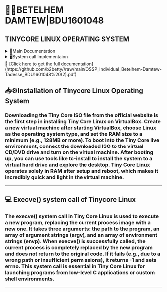 # 👩‍💻BETELHEM DAMTEW|BDU1601048
##  TINYCORE LINUX OPERATING SYSTEM 
<details>
  <summary>📜Main Documentation</summary>
   <details>
  <summary> Introduction</summary>
    <details>
      <summary> What is Tinycore LInux</summary>
  🖍  A lightweight, minimalist Linux distribution built for low-resource platforms is called Tiny Core Linux. There are several versions of it, the smallest of which is only around 11 MB in size. Despite its small size, Tiny Core offers a modular, adaptable framework that allows customers to add just the functions and apps they require. It is perfect for embedded devices, system recovery, and understanding Linux internals because it boots up rapidly and runs exclusively in RAM. Advanced users that desire complete control over their surroundings are the ideal candidates for Tiny Core.<br>
  🖍  Tiny Core Linux is a notable example of efficiency and minimalism in the history of operating systems. Tiny Core Linux, a lightweight distribution created with the idea that "less is more," aims to offer a flexible and useful computing environment with the least amount of system resources. Because its basic system is only a few gigabytes in size, it is especially well-suited for embedded devices, older technology, and users who value simplicity and speed above bloat.<br>
    </details>
<details>
  <summary>Key Characteristics of Tiny Core Linux</summary>

  ### 1. 🎨 Minimalist Design
Tiny Core Linux is designed to be extremely lightweight, with the core version typically around **16 MB**. This minimalism allows for quick boot times and efficient use of system resources.

### 2. Modular Architecture
By default, the operating system only contains necessary parts. By adding extra software packages, users can personalize their installs and create a customized computing experience.

### 3. Several Versions 📦
There are three primary editions of Tiny Core Linux:
- **Core**: CLI exclusively; no graphical user interface.
**TinyCore**: Contains simple programs and a lightweight GUI (FLWM).
**CorePlus**: Provides additional drivers and wireless networking capability.

### 4. 🧠 RAM-Based Operation
Tiny Core Linux runs primarily in **RAM**, which allows for fast access to files and applications.  
This design choice enhances performance and makes it suitable for systems with limited storage capacity.

### 5. ⚡ Fast Boot Time
The operating system is optimized for quick booting, making it ideal for users who need to get up and running rapidly.  
It can boot from various media, including **USB drives, CDs, and network sources**.

### 6. 🪟 Lightweight User Interface
The default window manager, **FLWM (Fast, Light Window Manager)**, is simple and efficient.  
It provides a user-friendly graphical interface without consuming excessive system resources.

### 7. 📦 Package Management System (TCZ)
Tiny Core Linux utilizes a unique package management system called **TCZ (Tiny Core Zinc)**.  
Users can easily download and install additional software packages from the official repositories.ensuring compatibility with the core system.
</details> 
</details>
  <details>
    <summary>Objectives</summary>
    
  ##  🎯 The objectives of Tiny Core Linux

 The following main goals guided the development of Tiny Core Linux:

 ### 1. ⚡ Low Resource Consumption
 to offer a completely functional operating system that can operate effectively with as little as 46 MB of RAM and very little hardware.

 ### 2. Customization and Modularity
 to provide a modular design that enables users to construct their own system by adding just the necessary apps and components.

 ### 3. 💾 Execution Based on RAM
 to operate fully in RAM, allowing for incredibly fast boot times, rapid performance, and the prevention of host system modifications unless specifically instructed.

 ### 4. 🧩 Control and Simplicity
 to remove extraneous bloat for a clean computing environment and to allow users total control over what is installed and operating on their PCs.

 ### 5. 💡Value of Education
 to act as a learning aid for Linux users who wish to gain a detailed understanding of the inner workings of an operating system and system setup.

 ### 6.  🔄portability.
 It is ideal for safe portable computing, recovery, and troubleshooting since it enables users to carry their operating system on a USB stick and boot it anywhere.

 ### 7. 🛠️ Adaptable Use Cases
 to facilitate a range of use cases, including as operating virtual computers or lightweight containers, resurrecting outdated hardware, and developing embedded systems.
  </details>
  <details>
    <summary>Requirement</summary>
    
## 🖥️ Hardware & Software Requirements for Tiny Core Linux

Tiny Core Linux (TCore) is an ultra-lightweight Linux distribution designed to run efficiently on low-resource or legacy hardware. Below are its hardware and software requirements, categorized by version.

---

### 🔧 1. Minimum & Recommended Hardware Requirements

#### A. Core (Minimal CLI Edition)

- **CPU**: Intel/AMD i486 or compatible (x86 32-bit)
- **RAM**:
  - Minimum: 46 MB (for CLI boot)
  - Recommended: 64 MB
- **Storage**:
  - ISO Size: ~11 MB
  - Frugal Install: 16–32 MB
  - Persistent Storage: 50+ MB (for extensions)
- **Graphics**: No GUI (text mode only)
- **Boot Options**: CD, USB, HDD, PXE (network boot)

#### B. TinyCore (GUI with FLWM)

- **CPU**: Intel/AMD i486 or compatible (x86 32-bit)
- **RAM**:
  - Minimum: 64 MB (barely usable)
  - Recommended: 128 MB (smooth experience)
- **Storage**:
  - ISO Size: ~16 MB
  - Frugal Install: 32–64 MB
  - Persistent Storage: 100+ MB
- **Graphics**:
  - Minimum: 640×480 (VESA-compatible)
  - Recommended: 800×600 or higher
- **Boot Options**: CD, USB, HDD, PXE

#### C. CorePlus (With Wi-Fi & Additional Tools)

- **CPU**: Intel/AMD i486 or compatible (x86 32-bit)
- **RAM**:
  - Minimum: 128 MB
  - Recommended: 256 MB
- **Storage**:
  - ISO Size: ~106 MB
  - Frugal Install: 200+ MB
  - Persistent Storage: 500 MB–1 GB
- **Graphics**:
  - Multiple window managers supported: FLWM, JWM, IceWM
  - Recommended Resolution: 1024×768
- **Boot Options**: CD, USB, HDD, PXE

---

### 📋 2. Detailed Hardware Requirements

#### 🔹 CPU
- Minimum: Intel/AMD i486 (x86 32-bit)
- Recommended: Pentium III or newer
- 64-bit Version: Requires x86_64 CPU

#### 🔹 Memory (RAM)
- **Core (CLI only)**:
  - Min: 46 MB
  - Rec: 64 MB
- **TinyCore (GUI)**:
  - Min: 64 MB
  - Rec: 128 MB
- **CorePlus**:
  - Min: 128 MB
  - Rec: 256 MB
- **Modern Browsers**:
  - Recommended: 512 MB – 1 GB

#### 🔹 Storage
- **Core (CLI)**:
  - ISO: ~11 MB
  - Install: 16–32 MB
- **TinyCore (GUI)**:
  - ISO: ~16 MB
  - Install: 32–64 MB
- **CorePlus**:
  - ISO: ~106 MB
  - Install: 200+ MB
- **Persistent Storage**: 500 MB – 1 GB (for apps/extensions)

#### 🔹 Graphics
- Minimum: VESA-compatible (640×480)
- Recommended: 800×600 or 1024×768
- Supported GUIs: FLWM (default), JWM, IceWM

#### 🔹 Peripherals
- **USB Port**: Required for USB boot
- **Optical Drive**: Required for CD/DVD boot
- **PXE Support**: Available for network booting

#### 🔹 Internet Connection
- Required for:
  - Downloading extensions
  - Software updates
- Offline Install: Possible, but limited without extensions

---

### 💻 3. Software Requirements

#### 🔸 ISO File (Choose One)

- Core (CLI only): ~11 MB
- TinyCore (GUI): ~16 MB
- CorePlus (Wi-Fi & tools): ~106 MB
- Pure 64 (x86_64 version): ~20 MB

#### 🔸 USB Creation Tools

- **Windows**: Rufus, BalenaEtcher
- **Linux**: `dd`, UNetbootin, BalenaEtcher
- **macOS**: BalenaEtcher, Terminal (`dd`)

#### 🔸 CD/DVD Burning Tools

- **Windows**: ImgBurn, CDBurnerXP
- **Linux**: Brasero, K3b, `wodim`
- **macOS**: Disk Utility

#### 🔸 BIOS/UEFI Settings

- Legacy BIOS: Must support USB/CD boot
- UEFI: Supported in some versions (check ISO compatibility)

#### 🔸 Optional Post-Installation Software

- **Browsers**: Dillo (lightweight), Firefox, Chromium
- **Office Tools**: AbiWord, Gnumeric
- **Multimedia**: VLC, MPlayer, Audacious
- **Development**: GCC, Python, Git
- **Networking**: Dropbear (SSH), `wpa_supplicant` (Wi-Fi)

---

### 💡 Note:
If running on bare metal (direct hardware install):
- No host OS is needed.
- Ensure BIOS is configured to boot from your installation media.

  </details>
  <details>
    <summary>Installation steps</summary>
    
## 📥 Installation of Tiny Core Linux Using VMware Workstation

This document provides a detailed, step-by-step guide to installing **Tiny Core Linux** on a virtual machine using **VMware Workstation**. This setup is ideal for testing, learning, or running lightweight Linux systems without affecting your main OS.

---

### 🧰 Prerequisites

Before beginning, make sure you have the following:

* **VMware Workstation** installed on your host machine
* **Tiny Core Linux ISO file** (Download from: [http://www.tinycorelinux.net/](http://www.tinycorelinux.net/))
* Minimum hardware resources:

  * 64 MB RAM (128 MB recommended)
  * 200 MB disk space
  * x86-compatible CPU

---

### 🧱 Step-by-Step Installation

#### 1. **Create a New Virtual Machine**

* Open **VMware Workstation**
* Click **"Create a New Virtual Machine"**
* Choose **Typical (recommended)**
* Click **Next**

#### 2. **Select Installation Media**

* Choose **"Installer disc image file (iso):"**
* Click **Browse** and select your downloaded **Tiny Core ISO**
* Click **Next**

#### 3. **Guest Operating System**

* Select **Linux** as the guest OS
* Choose **Other Linux 5.x or later kernel (32-bit)** or **64-bit** if using CorePure64
* Click **Next**

#### 4. **Name the Virtual Machine**

* Enter a name like `TinyCore_VM`
* Choose a location to save the VM files
* Click **Next**

#### 5. **Specify Disk Capacity**

* Enter **2 GB** (or more if needed)
* Select **Store virtual disk as a single file**
* Click **Next**

#### 6. **Customize Hardware (Optional)**

* Click **Customize Hardware...**
* Adjust the following settings:

  * **Memory**: Set to at least 128 MB
  * **Network Adapter**: NAT or Bridged (depending on your network setup)
* Click **Close** → **Finish**

#### 7. **Power On the Virtual Machine**

* Start the virtual machine
* Tiny Core boot menu appears:

  * Choose **"Boot TinyCore"** for GUI
  * Or choose **Core** for CLI version

#### 8. **Install to Virtual Disk (Optional)**

* Once booted into the desktop:

  * Open **Apps**
  * Search for `tc-install` and install it
  * Run **tc-install**
  * Follow the guided steps:

    * Select installation drive
    * Choose formatting options
    * Set bootloader (e.g., extlinux)

#### 9. **Reboot Without ISO**

* After installation completes:

  * Shut down the VM
  * Go to VM settings → **CD/DVD**
  * Uncheck "Connect at power on" or remove the ISO
* Power on the VM again

You now have a fully installed Tiny Core Linux VM!

---

### ✅ Post-Installation Tips

* Use **Apps** to install essential software
* Configure persistence for saving changes
* Explore different window managers or terminal tools

For more, visit the [Tiny Core Linux Wiki](http://wiki.tinycorelinux.net/).

  </details>
  <details>
    <summary>Issues</summary>
     
## 🐧 TinyCore Linux Installation Issues

While attempting to install TinyCore Linux, I encountered several issues. One notable problem was related to system BIOS settings.

### ⚠️ Issue Example

❌ An error occurred during the installation process because **Intel VT-x (Virtualization Technology)** was disabled in the BIOS settings of my PC. This feature is often required for proper virtualization support, and its absence can cause installation failures or performance issues.
    
  </details>
  <details>
    <summary>Solution</summary>

## ✅ Solution to Installation Issue

As mentioned earlier, I encountered an issue while installing **Tiny Core Linux** on my PC.  
The installation failed because **Intel VT-x** was disabled in my BIOS settings.

### 🛠️ How I Solved It:
To resolve the problem, I took the following steps:

1. Researched the issue on various tech forums and documentation.
2. Rebooted my PC and entered the **BIOS/UEFI settings**.
3. Navigated to the **CPU/Virtualization** section.
4. Enabled the setting called **Intel VT-x (Virtualization Technology)**.
5. Saved the changes and rebooted the system.
6. Retried the installation, and it completed successfully.

> 🔁 Tip: If you're using AMD instead of Intel, look for the setting named **AMD-V**.

    
  </details>
  <details>
    <summary>Filesystem</summary>

# Supported Filesystems in Tiny Core Linux

Tiny Core Linux supports multiple filesystems for flexibility and cross-platform compatibility. Below is a list of supported filesystems and their use cases:

---

### 1. **NTFS**
- Support: Enabled via the `ntfs-3g` package (userspace driver).
- Why: Compatibility with Windows systems for data sharing/access.
  
---

### 2. **FAT32**
- Support: Built into the kernel (native support).
- Why: Universal compatibility for USB drives and portable devices.

---

### 3. **exFAT**
- Support: Requires packages `exfat-utils` and `fuse-exfat`.
- Why: Ideal for large external drives (avoids FAT32's 4GB file limit).

---

### 4. **ext4**
- Support: Native and fully supported.
- Why: Default for Linux systems; reliable, journaled, and fast.

---

### 5. **Btrfs**
- Support: Enabled via kernel modules.
- Why: Advanced features like snapshots and compression (complex setups).

---

### 6. **ZFS**
- Support: Requires third-party modules (not included by default).
- Why: Large volume management and redundancy (not typical for Tiny Core).

---

### 7. **HFS+**
- Support: Read-only via kernel modules; read/write needs extra tools.
- Why: macOS interoperability (limited use cases).

---

### 8. **APFS**
- Support: Experimental drivers only (limited/no native support).
- Why: Proprietary Apple filesystem (rarely used outside macOS).

---

## Notes
- **Persistence**: Use `filetool.sh` to back up configurations (e.g., `mydata.tgz`).  
- **Extensions**: Install filesystem tools via `.tcz` packages (e.g., `ntfs-3g.tcz`).  
- **Boot Options**: Specify persistence locations in boot config (e.g., `tce=UUID`).  

**Recommendations**:  
- Use **ext4** for internal Linux-native storage.  
- Use **FAT32/NTFS/exFAT** for cross-platform USB drives.  
- Avoid **ZFS/APFS** unless required (complexity/minimal support).
  
  </details>
  <details>
    <summary>Advantage and Disadvantage</summary>
    <details>
      <summary>🗂Advantage</summary>
      

 ## Advantages ✅

### 1. **Ultra-Lightweight**
   - **Size**: Base system is ~10–16 MB (Core/TinyCore editions), ideal for legacy hardware or embedded systems.
   - **RAM Usage**: Runs entirely in RAM for blazing-fast performance (configurable).

### 2. **Persistence Control**
   - **Selective Saving**: Use `filetool.sh` to back up only essential data (e.g., `mydata.tgz`).
   - **Temporary Sessions**: Run statelessly for security or testing (no data retained post-reboot).

### 3. **Modular Design**
   - **Extensions (`.tcz`)**: Install software on-demand, keeping the base system clean.
   - **Customizability**: Build a tailored OS with only the packages you need.

### 4. **Fast Boot Times**
   - Boots in seconds due to its small footprint and in-memory operation.

### 5. **Low Hardware Requirements**
   - Works on systems as old as 486 CPUs with 48 MB RAM (Core edition).

### 6. **Security**
   - Reduced attack surface due to minimal pre-installed services.

### 7. **Community & Flexibility**
   - Active community support for niche use cases.
   - Supports multiple filesystems (ext4, NTFS, Btrfs, etc.).

---
</details>
<details>
<summary>❌❌Disadvantages </summary>

### 1. **Steep Learning Curve**
   - Requires Linux expertise for setup, persistence, and troubleshooting.
   - No GUI package manager by default (relies on command-line tools like `tce-ab`).

### 2. **Limited Pre-Installed Software**
   - Even basic tools (e.g., text editors, browsers) must be added via extensions.

### 3. **Manual Persistence Management**
   - Risk of data loss if changes are not explicitly backed up before shutdown.

### 4. **Resource Trade-Offs**
   - Running in RAM consumes memory, which can limit usability on very low-RAM systems when extensions are loaded.

### 5. **Hardware Compatibility**
   - Limited driver support for newer hardware (e.g., Wi-Fi cards, GPUs).

### 6. **Community Size**
   - Smaller community compared to mainstream distros (e.g., Ubuntu), leading to fewer pre-built solutions.

---
</details>
  </details>
<details>
  <summary>Conclusion</summary>

  ## ✅ Conclusion

Tiny Core Linux is not just another lightweight Linux distro—it's a powerful, modular, and blazing-fast operating system that redefines minimalism. Whether you're breathing life into old hardware or building a purpose-driven virtual machine, Tiny Core offers unparalleled performance with an incredibly small footprint.

Its ability to run entirely from RAM makes it exceptionally fast and portable. The modular design empowers users to install only what they need through TCZ extensions, keeping the system lean and efficient. With just 11–16 MB for the base versions, you can boot up a fully functional Linux system in seconds!

However, Tiny Core isn’t for everyone. It requires a bit of a learning curve and a willingness to configure things manually. But for developers, tinkerers, and minimalists who enjoy crafting their own Linux environment—this is an exciting playground.

In short, **Tiny Core Linux** is ideal for anyone seeking performance, customization, and simplicity in a tiny yet mighty package. If you're ready to take control of your system from the core—literally—Tiny Core is the way to go!
  
</details>
  <details>
    <summary>Future Outlook</summary>

    # 🔮 Future Outlook of Tiny Core Linux

Tiny Core Linux occupies a unique position in the Linux ecosystem as one of the most minimalist distributions available. Looking ahead, several key factors will shape its trajectory:

---

## 🧭 Niche Survival in an Evolving Landscape

Tiny Core will likely maintain its status as a premier choice for ultra-lightweight applications, particularly in:

- 🖥️ Legacy hardware revival (pre-2010 machines)
- 🌐 Embedded systems and IoT devices
- 🧠 Specialized use cases requiring RAM-based operation

However, its relevance may diminish for general computing as hardware becomes more powerful and energy-efficient.

---

## ⚙️ Technical Evolution Challenges

The distribution faces pressure to:

- 🔄 Modernize its package base while maintaining minimalism  
- 💡 Improve ARM architecture support  
- 🔐 Address growing security expectations (secure boot, modern encryption)

> Balancing these needs with Tiny Core's core philosophy of simplicity will be crucial to its long-term viability.

---

## 🤝 Community and Development Sustainability

As a primarily volunteer-driven project, Tiny Core’s future depends on:

- 👨‍💻 Attracting new developers to maintain and expand the codebase  
- 🌍 Growing its user community to sustain interest  
- 💼 Potentially establishing commercial support options

---

Tiny Core Linux is expected to continue thriving in niche roles, provided it adapts just enough to modern demands without sacrificing its minimalist ethos.

  </details>
  <details>
    <summary>Virtualization</summary>

# 🖥️ Virtualization in Modern Operating Systems

## 📌 What is Virtualization?

Virtualization refers to the creation of virtual instances of computing resources such as hardware platforms, operating systems, storage devices, or networks. This enables multiple virtual environments—called **virtual machines (VMs)**—to run concurrently on a single physical system through a **hypervisor** or virtualization layer.

---

## 🔑 Key Concepts

- **Hypervisor**: A software layer (e.g., VirtualBox, VMware, KVM) that manages and runs multiple virtual machines.
- **Guest OS**: The operating system running inside the VM.
- **Host OS**: The physical machine’s main operating system.

---

## 🌟 Benefits of Virtualization

- ⚙️ **Resource Efficiency**: Run multiple systems on a single machine, optimizing hardware usage.
- 🔐 **Isolation**: Each VM runs independently, enhancing security and stability.
- 🧪 **Testing & Development**: Safely test software without impacting the host system.
- 🚚 **Portability**: VMs can be easily transferred between machines or platforms.

> In short, virtualization allows one computer to act like many, increasing flexibility, scalability, and efficiency.

---

## ⚙️ How Virtualization Works

Virtualization uses a **hypervisor** to create and manage virtual machines. The hypervisor allocates physical resources—such as CPU, memory, and storage—to each VM, allowing multiple OSes (like Linux, Windows, or Tiny Core) to run simultaneously on one computer.

Each VM behaves like a full standalone computer, running its own applications and OS in complete isolation from others. This setup is particularly useful for:

- Cloud computing environments
- Server consolidation
- Software testing and development
- Network simulations

---

## 🧩 Components of Virtualization

- 🖥️ **Host Machine**: The actual physical hardware that provides the computing resources.
- 🧾 **Guest Machine**: The virtual machine using those resources.
- 🧠 **Hypervisor**: The software layer (Type 1 or Type 2) that manages resource allocation and VM operation.

---

## 🌐 Use Cases

- 🔧 Software development sandboxes
- ☁️ Cloud infrastructure (AWS, Azure, GCP)
- 🧪 Penetration testing labs
- 🏢 Enterprise server management

---

Virtualization is a cornerstone of modern computing, enabling better resource utilization, easier software deployment, and secure, isolated environments for a wide range of applications.

  </details>
</details>
  <details>
    <summary>🖥System call Implementaion</summary>

# ⚙️ Exploring `execve()` System Call in Tiny Core Linux

Tiny Core Linux is a minimal yet powerful Linux distribution, perfect for learning how system calls interact with the kernel. In this README, we dive into the `execve()` system call — a fundamental part of process execution in Linux.

---

## 🧠 What is `execve()`?

The `execve()` system call **replaces the current process image with a new process image**. It is part of the `exec` family (`execl`, `execp`, `execvp`, etc.), but `execve()` is the **lowest-level interface** directly interacting with the kernel.

### 📦 Function Prototype:

# execve() System Call Example in Tiny Core Linux

This example demonstrates the usage of the `execve()` system call in a Tiny Core Linux environment. The `execve()` function replaces the current process with a new program, in this case, `/bin/echo`.

## 📄 Code

```c
// execve_example.c
#include <stdio.h>     // for printf(), perror()
#include <unistd.h>    // for execve()
#include <stdlib.h>    // for exit()

int main() {
    // Program to execute
    char *program = "/bin/echo";

    // Arguments (argv): first is the name of the program, then parameters, and NULL-terminated
    char *args[] = { "echo", "Hello from Tiny Core Linux!", NULL };

    // Environment (envp): NULL for default environment
    char *envp[] = { NULL };

    // Execute the program
    if (execve(program, args, envp) == -1) {
        perror("execve failed"); // Print error if execve fails
        exit(EXIT_FAILURE);
    }

    return 0; // Will only execute if execve fails
}

int execve(const char *pathname, char *const argv[], char *const envp[]);
```
</details>
📄 [Click here to get the full documentation](https://github.com/b2betty//raw/main/OSSP_Individual_Betelhem-Damtew-Tadesse_BDU1601048%20(2).pdf)


## 📥⚙️Installation of Tinycore Linux Operating System
### Downloading the Tiny Core ISO file from the official website is the first step in installing Tiny Core Linux on VirtualBox.  Create a new virtual machine after starting VirtualBox, choose Linux as the operating system type, and set the RAM size to a minimum (e.g., 128MB or more).  To boot into the Tiny Core live environment, connect the downloaded ISO to the virtual CD/DVD drive and turn on the virtual machine.  After booting up, you can use tools like tc-install to install the system to a virtual hard drive and explore the desktop.  Tiny Core Linux operates solely in RAM after setup and reboot, which makes it incredibly quick and light in the virtual machine.
---
## 💻 Execve() system call of Tinycore Linux
### The execve() system call in Tiny Core Linux is used to execute a new program, replacing the current process image with a new one. It takes three arguments: the path to the program, an array of argument strings (argv), and an array of environment strings (envp). When execve() is successfully called, the current process is completely replaced by the new program and does not return to the original code. If it fails (e.g., due to a wrong path or insufficient permissions), it returns -1 and sets errno. This system call is essential in Tiny Core Linux for launching programs from low-level C applications or custom shell environments.
---
